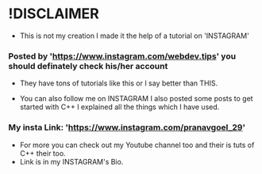 # !DISCLAIMER

* This is not my creation I made it the help of a tutorial on 'INSTAGRAM' 

### Posted by 'https://www.instagram.com/webdev.tips' you should definately check his/her account

* They have tons of tutorials like this or I say better than THIS.

* You can also follow me on INSTAGRAM I also posted some posts to get started with C++ I explained all the things which I have used.

### My insta Link: 'https://www.instagram.com/pranavgoel_29'
* For more you can check out my Youtube channel too and their is tuts of C++ their too.
* Link is in my INSTAGRAM's Bio.